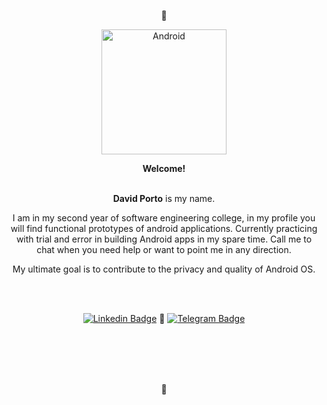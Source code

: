 <div align="center">
<p>💚</p>
  
<img alt="Android" width="200" height="200" src="https://media.giphy.com/media/Y4bzv6DYbYzy8jDnoW/giphy.gif"> 

<strong>Welcome!</strong>
<br></br>
  
<p>
<strong>David Porto</strong> is my name.
<p>I am in my second year of software engineering college, in my profile you will find functional prototypes of android applications. Currently practicing with trial and error in building Android apps in my spare time. 
Call me to chat when you need help or want to point me in any direction.
</p>
<p>My ultimate goal is to contribute to the privacy and quality of Android OS.</p>


<br></br>


[![Linkedin Badge](https://img.shields.io/badge/-LinkedIn-0a66c2?style=flat-square&logo=Linkedin&logoColor=white)](https://linkedin.com/in/david-porto) 🔷
[![Telegram Badge](https://img.shields.io/badge/-Telegram-0088cc?style=flat-square&logo=Telegram&logoColor=white)](https://t.me/davideeh)

<!--![Languages](https://github-readme-stats.vercel.app/api/top-langs/?username=androidavid&theme=white)-->


<br></br>
<br></br>



🌹
</div>
